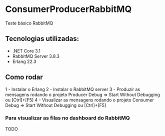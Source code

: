# ConsumerProducerRabbitMQ
Teste básico RabbitMQ

## Tecnologias utilizadas:

- .NET Core 3.1
- RabbitMQ Server 3.8.3
- Erlang 22.3

## Como rodar

1 - Instalar o Erlang
2 - Instalar o RabbitMQ server
3 - Produzir as mensagens rodando o projeto Producer Debug => Start Without Debugging ou [Ctrl]+[F5]
4 - Visualizar as mensagens rodando o projeto Consumer Debug => Start Without Debugging ou [Ctrl]+[F5]

### Para visualizar as filas no dashboard do RabbitMQ

TODO
